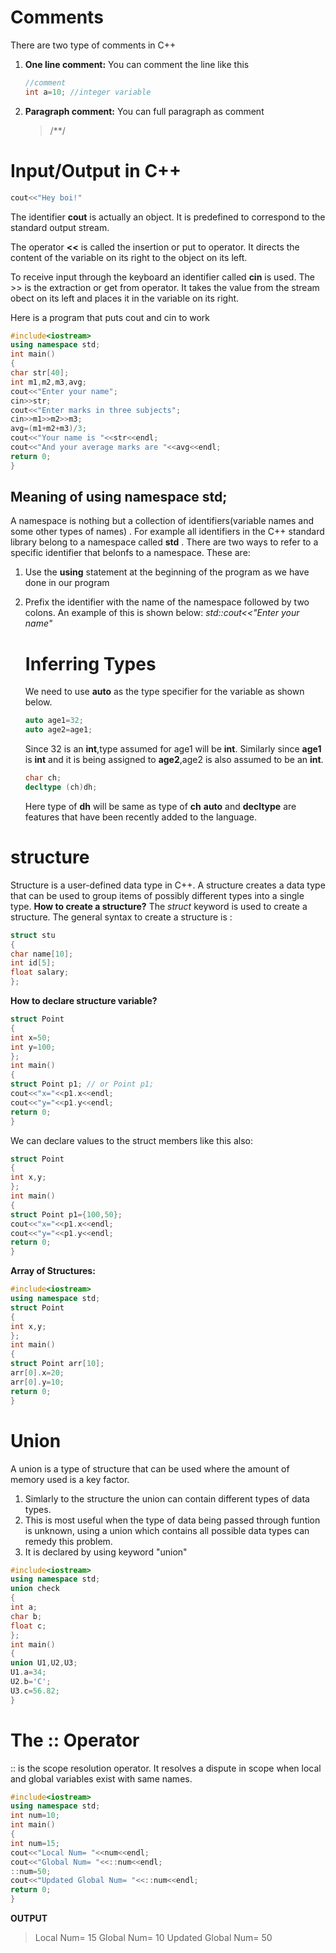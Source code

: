 # Comments

There are two type of comments in C++

1. **One line comment:**
   You can comment the line like this
   ```cpp
   //comment
   int a=10; //integer variable
   ```
2. **Paragraph comment:**
   You can full paragraph as comment
   > /\*\*/

# Input/Output in C++

```cpp
cout<<"Hey boi!"
```

The identifier **cout** is actually an object. It is predefined to correspond to the standard output stream.

The operator **<<** is called the insertion or put to operator. It directs the content of the variable on its right to the object on its left.

To receive input through the keyboard an identifier called **cin** is used. The >> is the extraction or get from operator. It takes the value from the stream obect on its left and places it in the variable on its right.

Here is a program that puts cout and cin to work

```cpp
#include<iostream>
using namespace std;
int main()
{
char str[40];
int m1,m2,m3,avg;
cout<<"Enter your name";
cin>>str;
cout<<"Enter marks in three subjects";
cin>>m1>>m2>>m3;
avg=(m1+m2+m3)/3;
cout<<"Your name is "<<str<<endl;
cout<<"And your average marks are "<<avg<<endl;
return 0;
}
```

## Meaning of using namespace std;

A namespace is nothing but a collection of identifiers(variable names and some other types of names) . For example all identifiers in the C++ standard library belong to a namespace called **std** .
There are two ways to refer to a specific identifier that belonfs to a namespace.
These are:

1. Use the **using** statement at the beginning of the program as we have done in our program
2. Prefix the identifier with the name of the namespace followed by two colons. An example of this is shown below:
   _std::cout<<"Enter your name"_

   # Inferring Types

   We need to use **auto** as the type specifier for the variable as shown below.

   ```cpp
   auto age1=32;
   auto age2=age1;
   ```

   Since 32 is an **int**,type assumed for age1 will be **int**. Similarly since **age1** is **int** and it is being assigned to **age2**,age2 is also assumed to be an **int**.

   ```cpp
   char ch;
   decltype (ch)dh;
   ```

   Here type of **dh** will be same as type of **ch**
   **auto** and **decltype** are features that have been recently added to the language.

# structure

Structure is a user-defined data type in C++. A structure creates a data type that can be used to group items of possibly different types into a single type.
**How to create a structure?**
The _struct_ keyword is used to create a structure. The general syntax to create a structure is :

```cpp
struct stu
{
char name[10];
int id[5];
float salary;
};
```

**How to declare structure variable?**

```cpp
struct Point
{
int x=50;
int y=100;
};
int main()
{
struct Point p1; // or Point p1;
cout<<"x="<<p1.x<<endl;
cout<<"y="<<p1.y<<endl;
return 0;
}
```

We can declare values to the struct members like this also:

```cpp
struct Point
{
int x,y;
};
int main()
{
struct Point p1={100,50};
cout<<"x="<<p1.x<<endl;
cout<<"y="<<p1.y<<endl;
return 0;
}
```

**Array of Structures:**

```cpp
#include<iostream>
using namespace std;
struct Point
{
int x,y;
};
int main()
{
struct Point arr[10];
arr[0].x=20;
arr[0].y=10;
return 0;
}
```

# Union

A union is a type of structure that can be used where the amount of memory used is a key factor.

1. Simlarly to the structure the union can contain different types of data types.
2. This is most useful when the type of data being passed through funtion is unknown, using a union which contains all possible data types can remedy this problem.
3. It is declared by using keyword "union"

```cpp
#include<iostream>
using namespace std;
union check
{
int a;
char b;
float c;
};
int main()
{
union U1,U2,U3;
U1.a=34;
U2.b='C';
U3.c=56.82;
}
```

# The :: Operator

:: is the scope resolution operator. It resolves a dispute in scope when local and global variables exist with same names.

```cpp
#include<iostream>
using namespace std;
int num=10;
int main()
{
int num=15;
cout<<"Local Num= "<<num<<endl;
cout<<"Global Num= "<<::num<<endl;
::num=50;
cout<<"Updated Global Num= "<<::num<<endl;
return 0;
}
```

**OUTPUT**

> Local Num= 15
> Global Num= 10
> Updated Global Num= 50
